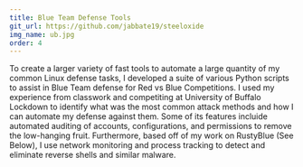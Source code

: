 ```yaml
---
title: Blue Team Defense Tools
git_url: https://github.com/jabbate19/steeloxide
img_name: ub.jpg
order: 4
---
```

To create a larger variety of fast tools to automate a large quantity of my common Linux defense tasks, I developed a suite of various Python scripts to assist in Blue Team defense for Red vs Blue Competitions. I used my experience from classwork and competiting at University of Buffalo Lockdown to identify what was the most common attack methods and how I can automate my defense against them. Some of its features incluide automated auditing of accounts, configurations, and permissions to remove the low-hanging fruit. Furthermore, based off of my work on RustyBlue (See Below), I use network monitoring and process tracking to detect and eliminate reverse shells and similar malware.
